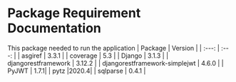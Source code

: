 # Package Requirement Documentation
This package needed to run the application
| Package | Version |
| :---:   |  :---:  |
| asgiref | 3.3.1 |
| coverage | 5.3 |
| Django | 3.1.3 |
| djangorestframework | 3.12.2 |
| djangorestframework-simplejwt | 4.6.0 |
| PyJWT | 1.7.1|
| pytz |2020.4|
| sqlparse | 0.4.1 |